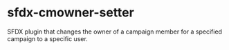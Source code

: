 # sfdx-cmowner-setter
SFDX plugin that changes the owner of a campaign member for a specified campaign to a specific user.
